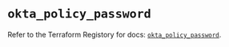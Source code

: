 # `okta_policy_password`

Refer to the Terraform Registory for docs: [`okta_policy_password`](https://registry.terraform.io/providers/okta/okta/4.6.3/docs/resources/policy_password).
